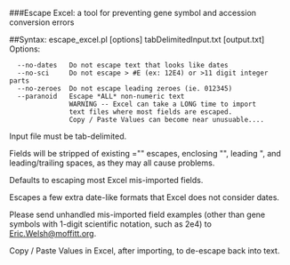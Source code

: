 ###Escape Excel: a tool for preventing gene symbol and accession conversion errors

##Syntax: escape_excel.pl [options] tabDelimitedInput.txt [output.txt]
Options:

      --no-dates   Do not escape text that looks like dates
      --no-sci     Do not escape > #E (ex: 12E4) or >11 digit integer parts
      --no-zeroes  Do not escape leading zeroes (ie. 012345)
      --paranoid   Escape *ALL* non-numeric text
                   WARNING -- Excel can take a LONG time to import
                   text files where most fields are escaped.
                   Copy / Paste Values can become near unusuable....

Input file must be tab-delimited.

Fields will be stripped of existing ="" escapes, enclosing "", leading ", and leading/trailing spaces, as they may all cause problems.

Defaults to escaping most Excel mis-imported fields.

Escapes a few extra date-like formats that Excel does not consider dates.

Please send unhandled mis-imported field examples (other than gene symbols with 1-digit scientific notation, such as 2e4) to [Eric.Welsh@moffitt.org](mailto:Eric.Welsh@moffitt.org).

Copy / Paste Values in Excel, after importing, to de-escape back into text.
